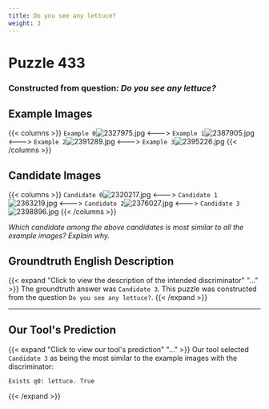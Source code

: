 ```yaml
---
title: Do you see any lettuce?
weight: 3
---
```


# Puzzle 433
### Constructed from question: _Do you see any lettuce?_


## Example Images
{{< columns >}}
`Example 0`![2327975.jpg](/gqa_images/2327975.jpg)
<--->
`Example 1`![2387905.jpg](/gqa_images/2387905.jpg)
<--->
`Example 2`![2391289.jpg](/gqa_images/2391289.jpg)
<--->
`Example 3`![2395226.jpg](/gqa_images/2395226.jpg)
{{< /columns >}}

## Candidate Images
{{< columns >}}
`Candidate 0`![2320217.jpg](/gqa_images/2320217.jpg)
<--->
`Candidate 1`![2363219.jpg](/gqa_images/2363219.jpg)
<--->
`Candidate 2`![2376027.jpg](/gqa_images/2376027.jpg)
<--->
`Candidate 3`![2398896.jpg](/gqa_images/2398896.jpg)
{{< /columns >}}

*Which candidate among the above candidates is most similar to all the example images? Explain why.*

## Groundtruth English Description

{{< expand "Click to view the description of the intended discriminator" "..." >}}
The groundtruth answer was `Candidate 3`. This puzzle was constructed from the question `Do you see any lettuce?`.
{{< /expand >}}

---

## Our Tool's Prediction

{{< expand "Click to view our tool's prediction" "..." >}}
Our tool selected `Candidate 3` as being the most similar to the example images with the discriminator:
```plaintext
Exists q0: lettuce. True
```
{{< /expand >}}
